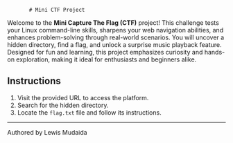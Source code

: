 


                         
           # Mini CTF Project

Welcome to the **Mini Capture The Flag (CTF)** project! This challenge tests your Linux command-line skills, sharpens your web navigation abilities, and enhances problem-solving through real-world scenarios. You will uncover a hidden directory, find a flag, and unlock a surprise music playback feature. Designed for fun and learning, this project emphasizes curiosity and hands-on exploration, making it ideal for enthusiasts and beginners alike.

## Instructions
1. Visit the provided URL to access the platform.
2. Search for the hidden directory.
3. Locate the `flag.txt` file and follow its instructions.

---
Authored by Lewis Mudaida

                                    

   

